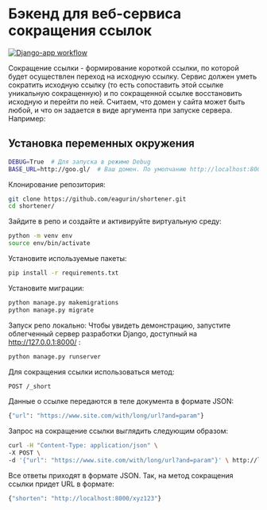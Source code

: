 # Бэкенд для веб-сервиса сокращения ссылок
[![Django-app workflow](https://github.com/eagurin/shortener/actions/workflows/main.yml/badge.svg)](https://github.com/eagurin/shortener/actions/workflows/main.yml)


Сокращение ссылки - формирование короткой ссылки, по которой будет осуществлен переход на исходную ссылку. Сервис должен уметь сократить исходную ссылку (то есть сопоставить этой ссылке уникальную сокращенную) и по сокращенной ссылке восстановить исходную и перейти по ней.
Считаем, что домен у сайта может быть любой, и что он задается в виде аргумента при запуске сервера. Например:
## Установка переменных окружения
```sh
DEBUG=True  # Для запуска в режиме Debug
BASE_URL=http://goo.gl/  # Ваш домен. По умолчанию http://localhost:8000/ 
```
Клонирование репозитория:
```sh
git clone https://github.com/eagurin/shortener.git
cd shortener/
````
Зайдите в репо и создайте и активируйте виртуальную среду:
```sh
python -m venv env
source env/bin/activate
```
Установите используемые пакеты:
```sh
pip install -r requirements.txt
```
Установите миграции:
```sh
python manage.py makemigrations
python manage.py migrate
```
Запуск репо локально:
Чтобы увидеть демонстрацию, запустите облегченный сервер разработки Django, доступный на http://127.0.0.1:8000/ :
```sh
python manage.py runserver
```
Для сокращения ссылки использоваться метод:
```sh
POST /_short
```
Данные о ссылке передаются в теле документа в формате JSON:
```sh
{"url": "https://www.site.com/with/long/url?and=param"}
```
Запрос на сокращение ссылки  выглядить следующим образом:
```sh
curl -H "Content-Type: application/json" \
-X POST \
-d '{"url": "https://www.site.com/with/long/url?and=param"}' \ http://localhost:8000/_short
```
Все ответы приходят в формате JSON. Так, на метод сокращения ссылки придет URL в формате:
```sh
{"shorten": "http://localhost:8000/xyz123"}
```
